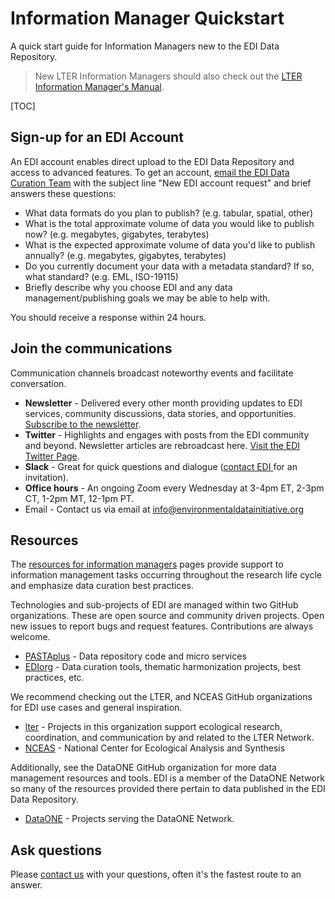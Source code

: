 # Information Manager Quickstart

A quick start guide for Information Managers new to the EDI Data Repository. 

>New LTER Information Managers should also check out the [LTER Information Manager's Manual](https://lter.github.io/im-manual/).

[TOC]

## Sign-up for an EDI Account

An EDI account enables direct upload to the EDI Data Repository and access to advanced features. To get an account, [email the EDI Data Curation Team](/templates/support/contact-us.md) with the subject line "New EDI account request" and brief answers these questions:

* What data formats do you plan to publish? (e.g. tabular, spatial, other)
* What is the total approximate volume of data you would like to publish now? (e.g. megabytes, gigabytes, terabytes)
* What is the expected approximate volume of data you'd like to publish annually? (e.g. megabytes, gigabytes, terabytes)
* Do you currently document your data with a metadata standard? If so, what standard?​ (e.g. EML, ISO-19115)
* Briefly describe why you choose EDI and any data management/publishing goals we may be able to help with.

You should receive a response within 24 hours.

## Join the communications

Communication channels broadcast noteworthy events and facilitate conversation.



* **Newsletter** - Delivered every other month providing updates to EDI services, community discussions, data stories, and opportunities. [Subscribe to the newsletter](https://environmentaldatainitiative.us14.list-manage.com/subscribe?u=c258a774cbd4d34290410d1ea&id=da346b264c).
* **Twitter** - Highlights and engages with posts from the EDI community and beyond. Newsletter articles are rebroadcast here. [Visit the EDI Twitter Page](https://twitter.com/edigotdata).
* **Slack** - Great for quick questions and dialogue ([contact EDI ](/templates/support/contact-us.md) for an invitation).
* **Office hours** - An ongoing Zoom every Wednesday at 3-4pm ET, 2-3pm CT, 1-2pm MT, 12-1pm PT.
* Email - Contact us via email at [info@environmentaldatainitiative.org](mailto:info@environmentaldatainitiative.org)

## Resources

The [resources for information managers](/templates/resources/resources-for-information-managers.md) pages provide support to information management tasks occurring throughout the research life cycle and emphasize data curation best practices.

Technologies and sub-projects of EDI are managed within two GitHub organizations. These are open source and community driven projects. Open new issues to report bugs and request features. Contributions are always welcome.



* [PASTAplus](https://github.com/PASTAplus) - Data repository code and micro services
* [EDIorg](https://github.com/EDIorg) - Data curation tools, thematic harmonization projects, best practices, etc.

We recommend checking out the LTER, and NCEAS GitHub organizations for EDI use cases and general inspiration.



* [lter](https://github.com/lter) - Projects in this organization support ecological research, coordination, and communication by and related to the LTER Network.
* [NCEAS](https://github.com/NCEAS) - National Center for Ecological Analysis and Synthesis

Additionally, see the DataONE GitHub organization for more data management resources and tools. EDI is a member of the DataONE Network so many of the resources provided there pertain to data published in the EDI Data Repository.

* [DataONE](https://github.com/DataONEorg) - Projects serving the DataONE Network.

## Ask questions

Please [contact us](/templates/support/contact-us.md) with your questions, often it's the fastest route to an answer.
